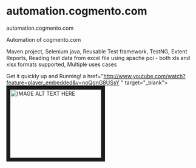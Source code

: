 # automation.cogmento.com
automation.cogmento.com

Automation of cogmento.com

Maven project, Selenium java, Reusable Test framework, TestNG, Extent Reports, Reading test data from excel file using apache poi - both xls and xlsx formats supported, Multiple uses cases

Get it quickly up and Running!
a href="http://www.youtube.com/watch?feature=player_embedded&v=noQgnG8USsY
" target="_blank"><img src="http://img.youtube.com/vi/noQgnG8USsY/0.jpg" 
alt="IMAGE ALT TEXT HERE" width="240" height="180" border="10" /></a>

